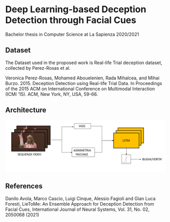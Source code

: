 # Deep Learning-based Deception Detection through Facial Cues
Bachelor thesis in Computer Science at La Sapienza 2020/2021 

## Dataset
The Dataset used in the proposed work is Real-life Trial deception dataset, collected by Perez-Rosas et al.
 
Veronica Perez-Rosas, Mohamed Abouelenien, Rada Mihalcea, and Mihai Burzo.
2015. Deception Detection using Real-life Trial Data. In Proceedings of the 2015
ACM on International Conference on Multimodal Interaction (ICMI ’15). ACM,
New York, NY, USA, 59-66.

## Architecture
![pipeline](./images/pipeline.PNG?raw=true)

## References
Danilo Avola, Marco Cascio, Luigi Cinque, Alessio Fagioli and Gian Luca Foresti,
LieToMe: An Ensemble Approach for Deception Detection from Facial Cues, International Journal of Neural Systems, Vol. 31, No. 02, 2050068 (2021)
